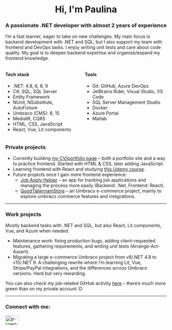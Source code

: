<h1 align="center">Hi, I'm Paulina</h1>
<h3 align="center">
  A passionate .NET developer with almost 2 years of experience
</h3>

<p>
  I’m a fast learner, eager to take on new challenges. My main focus is backend
  development with .NET and SQL, but I also support my team with frontend and
  DevOps tasks. I enjoy writing unit tests and care about code quality. My goal
  is to deepen backend expertise and organize/expand my frontend knowledge.
</p>
<div style="display: flex; gap: 40px;">
  <div>
    <h4>Tech stack</h4>
    <ul>
      <li>.NET: 4.8, 6, 8, 9</li>
      <li>C#, SQL, SQL Server</li>
      <li>Entity Framework</li>
      <li>NUnit, NSubstitute, AutoFixture</li>
      <li>Umbraco (CMS): 8, 15</li>
      <li>MediatR, CQRS</li>
      <li>HTML, CSS, JavaScript</li>
      <li>React, Vue, Lit components</li>
    </ul>
  </div>
  <div>
    <h4>Tools</h4>
    <ul>
      <li>Git: GitHub, Azure DevOps</li>
      <li>JetBrains Rider, Visual Studio, VS Code</li>
      <li>SQL Server Management Studio</li>
      <li>Docker</li>
      <li>Azure Portal</li>
      <li>Matlab</li>
    </ul>
  </div>
</div>

<h3>Private projects</h3>
<ul>
  <li>
    Currently building
    <a href="https://github.com/przemieniarz/portfolioCV">my CV/portfolio page</a> – both a portfolio site and a way to
    practice frontend. Started with HTML & CSS, later adding JavaScript.
  </li>
  <li>
    Learning frontend with React and studying
    <a
      href="https://www.udemy.com/course/the-complete-web-development-bootcamp/"
      >this Udemy course</a
    >.
  </li>
  <li>
    Future projects once I gain more frontend experience:
    <ul>
      <li>
        <a href="https://github.com/przemieniarz/JobApplyHelper">Job Apply Helper</a> – an app for tracking job applications
        and managing the process more easily (Backend: .Net, Frontend: React).
      </li>
      <li>
        <a href="https://github.com/przemieniarz/QuodTabernamStore">QuodTabernamStore</a> – an Umbraco e-commerce project, mainly
        to explore umbraco commerce features and integrations.
      </li>
    </ul>
  </li>
</ul>
<hr />

<h3>Work projects</h3>
<p>
  Mostly backend tasks with .NET and SQL, but also React, Lit components, Vue,
  and Azure when needed.
</p>
<ul>
  <li>
    Maintenance work: fixing production bugs, adding client-requested features,
    gathering requirements, and writing unit tests (Arrange-Act-Assert).
  </li>
  <li>
    Migrating a large e-commerce Umbraco project from v8/.NET 4.8 to v15/.NET 9.
    A challenging rewrite where I’m learning Lit, Vue, Stripe/PayPal
    integrations, and the differences across Umbraco versions. Hard but very
    rewarding.
  </li>
</ul>
<p>
  You can also check my job-related GitHub activity
  <a href="">here</a> – there’s much more green than on my private account :D
</p>
<hr />

<h3 align="left">Connect with me:</h3>
<p align="left">
  <a href="https://linkedin.com/in/p-rzemieniarz" target="blank">
    <img
      align="center"
      src="https://raw.githubusercontent.com/rahuldkjain/github-profile-readme-generator/master/src/images/icons/Social/linked-in-alt.svg"
      alt="p-rzemieniarz"
      height="30"
      width="40"
    />
  </a>
</p>
